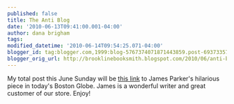 ```yaml
---
published: false
title: The Anti Blog
date: '2010-06-13T09:41:00.001-04:00'
author: dana brigham
tags: 
modified_datetime: '2010-06-14T09:54:25.071-04:00'
blogger_id: tag:blogger.com,1999:blog-5767374071871443859.post-6937335781522360085
blogger_orig_url: http://brooklinebooksmith.blogspot.com/2010/06/anti-blog.html
---
```


My total post this June Sunday will be <a href="http://www.boston.com/bostonglobe/ideas/articles/2010/06/13/not_having_a_blog/">this link</a> to James Parker's hilarious piece in today's Boston Globe.  James is a wonderful writer and great customer of our store.  Enjoy!